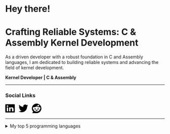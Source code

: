 # Hey there!

# Crafting Reliable Systems: C & Assembly Kernel Development

As a driven developer with a robust foundation in C and Assembly languages, I am dedicated to building reliable systems and advancing the field of kernel development.

**Kernel Developer | C & Assembly**

---

### Social Links

[<img src="images/linkedin.svg" width="30" height="30">](https://www.linkedin.com/in/markotrickovic)&nbsp;&nbsp;
[<img src="images/twitter.svg" width="30" height="30">](https://www.twitter.com/tricko993)&nbsp;&nbsp;
[<img src="images/reddit.svg" width="30" height="30">](https://www.reddit.com/tricko93)

---

<details>
<summary>My top 5 programming languages</summary>

| Rank | Languages |
|-----:|------------|
|     1| C          |
|     2| Assembly   |
|     3| Rust       |
|     4| C++        |
|     5| Zig        |

</details>
